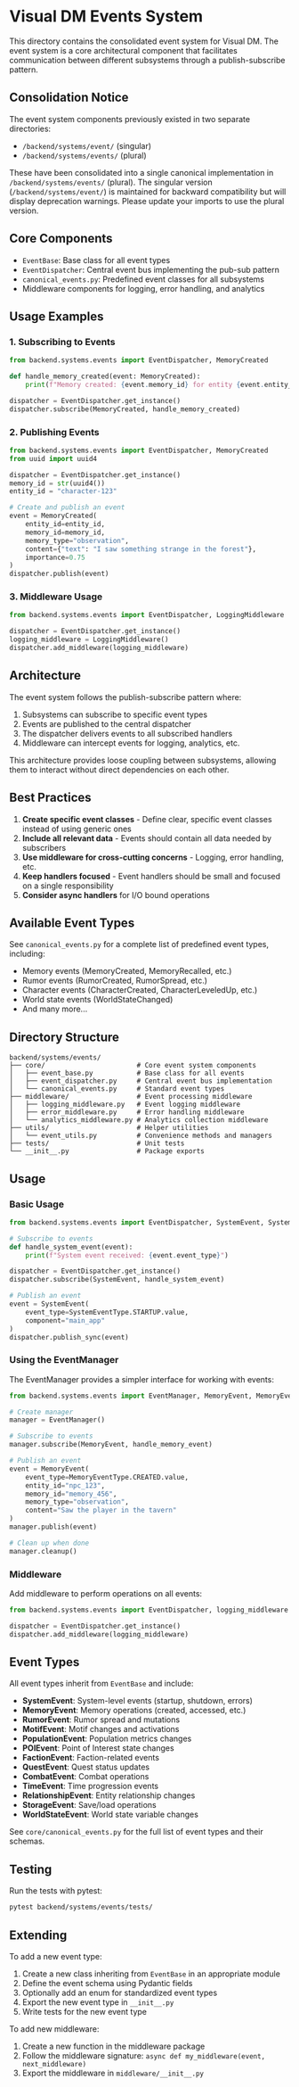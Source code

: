 # Visual DM Events System

This directory contains the consolidated event system for Visual DM. The event system is a core architectural component that facilitates communication between different subsystems through a publish-subscribe pattern.

## Consolidation Notice

The event system components previously existed in two separate directories:
- `/backend/systems/event/` (singular)
- `/backend/systems/events/` (plural)

These have been consolidated into a single canonical implementation in `/backend/systems/events/` (plural). The singular version (`/backend/systems/event/`) is maintained for backward compatibility but will display deprecation warnings. Please update your imports to use the plural version.

## Core Components

- `EventBase`: Base class for all event types
- `EventDispatcher`: Central event bus implementing the pub-sub pattern
- `canonical_events.py`: Predefined event classes for all subsystems
- Middleware components for logging, error handling, and analytics

## Usage Examples

### 1. Subscribing to Events

```python
from backend.systems.events import EventDispatcher, MemoryCreated

def handle_memory_created(event: MemoryCreated):
    print(f"Memory created: {event.memory_id} for entity {event.entity_id}")

dispatcher = EventDispatcher.get_instance()
dispatcher.subscribe(MemoryCreated, handle_memory_created)
```

### 2. Publishing Events

```python
from backend.systems.events import EventDispatcher, MemoryCreated
from uuid import uuid4

dispatcher = EventDispatcher.get_instance()
memory_id = str(uuid4())
entity_id = "character-123"

# Create and publish an event
event = MemoryCreated(
    entity_id=entity_id,
    memory_id=memory_id,
    memory_type="observation",
    content={"text": "I saw something strange in the forest"},
    importance=0.75
)
dispatcher.publish(event)
```

### 3. Middleware Usage

```python
from backend.systems.events import EventDispatcher, LoggingMiddleware

dispatcher = EventDispatcher.get_instance()
logging_middleware = LoggingMiddleware()
dispatcher.add_middleware(logging_middleware)
```

## Architecture

The event system follows the publish-subscribe pattern where:

1. Subsystems can subscribe to specific event types
2. Events are published to the central dispatcher
3. The dispatcher delivers events to all subscribed handlers
4. Middleware can intercept events for logging, analytics, etc.

This architecture provides loose coupling between subsystems, allowing them to interact without direct dependencies on each other.

## Best Practices

1. **Create specific event classes** - Define clear, specific event classes instead of using generic ones
2. **Include all relevant data** - Events should contain all data needed by subscribers
3. **Use middleware for cross-cutting concerns** - Logging, error handling, etc.
4. **Keep handlers focused** - Event handlers should be small and focused on a single responsibility
5. **Consider async handlers** for I/O bound operations

## Available Event Types

See `canonical_events.py` for a complete list of predefined event types, including:

- Memory events (MemoryCreated, MemoryRecalled, etc.)
- Rumor events (RumorCreated, RumorSpread, etc.)
- Character events (CharacterCreated, CharacterLeveledUp, etc.)
- World state events (WorldStateChanged)
- And many more...

## Directory Structure

```
backend/systems/events/
├── core/                       # Core event system components
│   ├── event_base.py           # Base class for all events
│   ├── event_dispatcher.py     # Central event bus implementation
│   └── canonical_events.py     # Standard event types
├── middleware/                 # Event processing middleware 
│   ├── logging_middleware.py   # Event logging middleware
│   ├── error_middleware.py     # Error handling middleware
│   └── analytics_middleware.py # Analytics collection middleware
├── utils/                      # Helper utilities
│   └── event_utils.py          # Convenience methods and managers
├── tests/                      # Unit tests
└── __init__.py                 # Package exports
```

## Usage

### Basic Usage

```python
from backend.systems.events import EventDispatcher, SystemEvent, SystemEventType

# Subscribe to events
def handle_system_event(event):
    print(f"System event received: {event.event_type}")

dispatcher = EventDispatcher.get_instance()
dispatcher.subscribe(SystemEvent, handle_system_event)

# Publish an event
event = SystemEvent(
    event_type=SystemEventType.STARTUP.value,
    component="main_app"
)
dispatcher.publish_sync(event)
```

### Using the EventManager

The EventManager provides a simpler interface for working with events:

```python
from backend.systems.events import EventManager, MemoryEvent, MemoryEventType

# Create manager
manager = EventManager()

# Subscribe to events
manager.subscribe(MemoryEvent, handle_memory_event)

# Publish an event
event = MemoryEvent(
    event_type=MemoryEventType.CREATED.value,
    entity_id="npc_123",
    memory_id="memory_456",
    memory_type="observation",
    content="Saw the player in the tavern"
)
manager.publish(event)

# Clean up when done
manager.cleanup()
```

### Middleware

Add middleware to perform operations on all events:

```python
from backend.systems.events import EventDispatcher, logging_middleware

dispatcher = EventDispatcher.get_instance()
dispatcher.add_middleware(logging_middleware)
```

## Event Types

All event types inherit from `EventBase` and include:

- **SystemEvent**: System-level events (startup, shutdown, errors)
- **MemoryEvent**: Memory operations (created, accessed, etc.)
- **RumorEvent**: Rumor spread and mutations
- **MotifEvent**: Motif changes and activations
- **PopulationEvent**: Population metrics changes
- **POIEvent**: Point of Interest state changes
- **FactionEvent**: Faction-related events
- **QuestEvent**: Quest status updates
- **CombatEvent**: Combat operations
- **TimeEvent**: Time progression events
- **RelationshipEvent**: Entity relationship changes
- **StorageEvent**: Save/load operations
- **WorldStateEvent**: World state variable changes

See `core/canonical_events.py` for the full list of event types and their schemas.

## Testing

Run the tests with pytest:

```bash
pytest backend/systems/events/tests/
```

## Extending

To add a new event type:

1. Create a new class inheriting from `EventBase` in an appropriate module
2. Define the event schema using Pydantic fields
3. Optionally add an enum for standardized event types
4. Export the new event type in `__init__.py`
5. Write tests for the new event type

To add new middleware:

1. Create a new function in the middleware package
2. Follow the middleware signature: `async def my_middleware(event, next_middleware)`
3. Export the middleware in `middleware/__init__.py`
